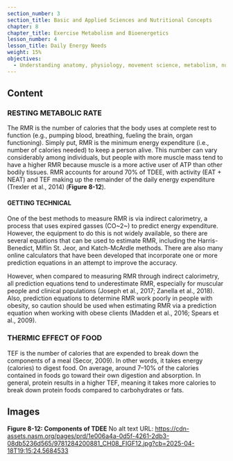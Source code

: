 ```yaml
---
section_number: 3
section_title: Basic and Applied Sciences and Nutritional Concepts
chapter: 8
chapter_title: Exercise Metabolism and Bioenergetics
lesson_number: 4
lesson_title: Daily Energy Needs
weight: 15%
objectives:
  - Understanding anatomy, physiology, movement science, metabolism, nutrition, and supplementation.
---
```


## Content
### RESTING METABOLIC RATE

The RMR is the number of calories that the body uses at complete rest to function (e.g., pumping blood, breathing, fueling the brain, organ functioning). Simply put, RMR is the minimum energy expenditure (i.e., number of calories needed) to keep a person alive. This number can vary considerably among individuals, but people with more muscle mass tend to have a higher RMR because muscle is a more active user of ATP than other bodily tissues. RMR accounts for around 70% of TDEE, with activity (EAT + NEAT) and TEF making up the remainder of the daily energy expenditure (Trexler et al., 2014) (**Figure 8-12**).

#### GETTING TECHNICAL

One of the best methods to measure RMR is via indirect calorimetry, a process that uses expired gasses (CO~2~) to predict energy expenditure. However, the equipment to do this is not widely available, so there are several equations that can be used to estimate RMR, including the Harris-Benedict, Miflin St. Jeor, and Katch-McArdle methods. There are also many online calculators that have been developed that incorporate one or more prediction equations in an attempt to improve the accuracy.

However, when compared to measuring RMR through indirect calorimetry, all prediction equations tend to underestimate RMR, especially for muscular people and clinical populations (Joseph et al., 2017; Zanella et al., 2018). Also, prediction equations to determine RMR work poorly in people with obesity, so caution should be used when estimating RMR via a prediction equation when working with obese clients (Madden et al., 2016; Spears et al., 2009).

### THERMIC EFFECT OF FOOD

TEF is the number of calories that are expended to break down the components of a meal (Secor, 2009). In other words, it takes energy (calories) to digest food. On average, around 7–10% of the calories contained in foods go toward their own digestion and absorption. In general, protein results in a higher TEF, meaning it takes more calories to break down protein foods compared to carbohydrates or fats.

## Images

**Figure 8-12: Components of TDEE**
No alt text
URL: https://cdn-assets.nasm.org/pages/prd/1e006a4a-0d5f-4261-2db3-08db5236d565/9781284200881_CH08_FIGF12.jpg?cb=2025-04-18T19:15:24.5684533